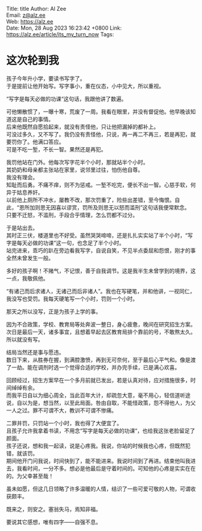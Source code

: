 Title:  title
Author: Al Zee  
Email:  z@alz.ee  
Web:    https://alz.ee  
Date:   Mon, 28 Aug 2023 16:23:42 +0800
Link:   https://alz.ee/article/its_my_turn_now
Tags:   

# 这次轮到我

孩子今年升小学，要读书写字了。  
于是提前让他开始写。写字事小，重在仪态，小中见大，所以重视。  

“写字是每天必做的功课“这句话，我跟他讲了数遍。

可他懒散惯了，一曝十寒，荒废了一周。我看在眼里，并没有督促他。他早晚该知道这是自己的事情。   
后来他既然自愿拾起来，就没有责怪他，只让他把漏掉的都补上。  
可没过多久，又不写了。我仍没有责怪他，只说，再一再二不再三，若是再犯，就要罚你了。他满口答应。  
可是不吃一堑，不长一智。果然还是再犯。  

我罚他站在门外。他每次写字花半个小时，那就站半个小时。  
其奶奶和母亲都主张站在家里，说邻里过往，怕伤他自尊。  
我没有理会。   
知耻而后勇。不痛不痒，则不为惩戒。一堑不吃完，便长不出一智。心慈手软，何异于姑息养奸。  
以前他上厕所不冲水，屡教不改，那次罚重了，险些出差错，至今悔恨。自此，“恩所加则思无因喜以谬赏，罚所及则思无以怒而滥刑”这句话我便常默念。  
只要不迁怒，不滥刑，手段合乎情理，怎么罚都不过分。  

于是站出去。  
其时正三伏，楼道里也不好受。虽然哭哭啼啼，还是扎扎实实站了半个小时，“写字是每天必做的功课”这一句，也念足了半个小时。  
站完进来，乖巧的趴在旁边看我写字，自说自笑，不见半点委屈和怨恨，刚才的事全然未曾发生一般。    

多好的孩子啊！不赌气，不记恨，善于自我调节。这是我半生未曾学到的境界，这一点，我敬佩他。  

“有诸己而后求诸人，无诸己而后非诸人”。我也在写硬笔，并和他讲，一视同仁，我没写也受罚。我每天硬笔写一个小时，罚则一个小时。

那天之所以没写，正是为孩子上学的事。   

因为不合政策，学校、教育局等处奔波一整日，身心疲惫，晚间在研究招生方案。次日是最后一天，诸多事宜，且想着早起去区教育局排个靠前的号，不敢熬太久。所以就没有写。  

结局当然还是事与愿违。  
数日下来，从胜券在握，到满腔激愤，再到无可奈何，至于最后心平气和。像是渡了一劫。能在调剂时选一个觉得合适的学校，并办完手续，已是满心欢喜。  

回顾经过，招生方案早在一个多月前就已发出，若是认真对待，应对措施很多，时间绰绰有余。    
而我平日自以为细心周全，当此百年大计，却疏忽大意，毫不用心，轻信道听途说，自以为是，想当然，以至此局面。咎由自取，不能怪政策，怨不得他人，为父一人之过。罪不可谓不大，教训不可谓不惨痛。  

二罪并罚，只罚站一个小时，我也得了大便宜了。   
且孩子允许我拿着书读，不用念“写字是每天必做的功课“，也给我这张老脸留足了颜面。    
孩子还说，想和我一起读，说是心疼我。我说，你站的时候我也心疼，但既然犯错，就该罚。  
期间他开门问我说，时间快到了，能不能进来。我说时间到了再进。结束他叫我进去，我看时间，一分不多。想必是他最后是守着时间的。可知他的心疼是实实在在的。为父幸甚至哉！

虽未如愿，但这几日领略了许多温暖的人情，结识了一些可爱可敬的人物，可谓收获颇丰。

既来之，则安之。塞翁失马，焉知非福。

要说其它感想，唯有四字——自强不息。
